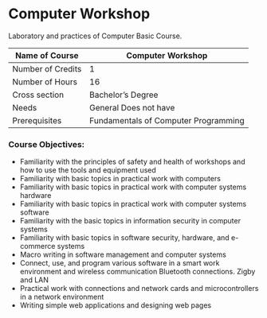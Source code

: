 
# Computer Workshop

Laboratory and practices of Computer Basic Course.


| Name of Course |	Computer Workshop |
|---|---|
| Number of Credits | 1 |
| Number of Hours | 16 | 
| Cross section | Bachelor’s Degree | 
| Needs | General Does not have |
| Prerequisites | Fundamentals of Computer Programming | 

	
### Course Objectives:

- Familiarity with the principles of safety and health of workshops and how to use the tools and equipment used
- Familiarity with basic topics in practical work with computers
- Familiarity with basic topics in practical work with computer systems hardware
- Familiarity with basic topics in practical work with computer systems software
- Familiarity with the basic topics in information security in computer systems
- Familiarity with basic topics in software security, hardware, and e-commerce systems
- Macro writing in software management and computer systems
- Connect, use, and program various software in a smart work environment and wireless communication Bluetooth connections. Zigby and LAN
- Practical work with connections and network cards and microcontrollers in a network environment
- Writing simple web applications and designing web pages